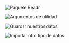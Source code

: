 ![Paquete Readr](https://i.imgur.com/ftqfaGR.png)

![Argumentos de utilidad](https://i.imgur.com/NmlfKFj.png)

![Guardar nuestros datos](https://i.imgur.com/Y7m1zD2.png)

![Importar otro tipo de datos](https://i.imgur.com/13nck1x.png)